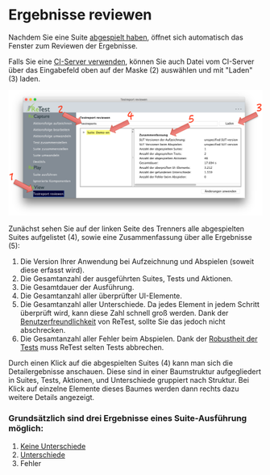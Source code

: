 Ergebnisse reviewen
===================

Nachdem Sie eine Suite [abgespielt haben](../replay/suite-ausfuehren.md), öffnet sich automatisch das Fenster zum Reviewen der Ergebnisse.

Falls Sie eine [CI-Server verwenden](../testprozess/prozess-mit-ci-server.md), können Sie auch Datei vom CI-Server über das Eingabefeld oben auf der Maske (2) auswählen und mit "Laden" (3) laden.

![GUI Screenshot vom ReView](index-1.png)

Zunächst sehen Sie auf der linken Seite des Trenners alle abgespielten Suites aufgelistet (4), 
sowie eine Zusammenfassung über alle Ergebnisse (5):

1. Die Version Ihrer Anwendung bei Aufzeichnung und Abspielen (soweit diese erfasst wird).
1. Die Gesamtanzahl der ausgeführten Suites, Tests und Aktionen.
1. Die Gesamtdauer der Ausführung.
1. Die Gesamtanzahl aller überprüfter UI-Elemente.
1. Die Gesamtanzahl aller Unterschiede. Da jedes Element in jedem Schritt überprüft wird, kann diese Zahl schnell groß werden. 
Dank der [Benutzerfreundlichkeit](https://www.retest.de/product/usability.md) von ReTest, sollte Sie das jedoch nicht abschrecken.
1. Die Gesamtanzahl aller Fehler beim Abspielen. Dank der [Robustheit der Tests](https://www.retest.de/product/features.md) muss ReTest selten Tests abbrechen.

Durch einen Klick auf die abgespielten Suites (4) kann man sich die Detailergebnisse anschauen.
Diese sind in einer Baumstruktur aufgegliedert in Suites, Tests, Aktionen, und Unterschiede gruppiert nach Struktur.
Bei Klick auf einzelne Elemente dieses Baumes werden dann rechts dazu weitere Details angezeigt.

### Grundsätzlich sind drei Ergebnisse eines Suite-Ausführung möglich:

1. [Keine Unterschiede](ergebnisse-keine-unterschiede.md)
1. [Unterschiede](ergebnisse-unterschiede.md)
1. Fehler








